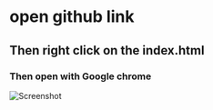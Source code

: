 # open github link

## Then right click on the index.html

### Then open with Google chrome

![Screenshot](https://user-images.githubusercontent.com/53238263/118544109-d0131b80-b772-11eb-9998-20104aad5465.png)

